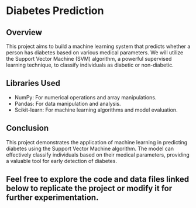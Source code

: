 # Diabetes Prediction 

## Overview

This project aims to build a machine learning system that predicts whether a person has diabetes based on various medical parameters. 
We will utilize the Support Vector Machine (SVM) algorithm, a powerful supervised learning technique, to classify individuals as diabetic or non-diabetic.

## Libraries Used

- NumPy: For numerical operations and array manipulations.
- Pandas: For data manipulation and analysis.
- Scikit-learn: For machine learning algorithms and model evaluation.

## Conclusion

This project demonstrates the application of machine learning in predicting diabetes using the Support Vector Machine algorithm. 
The model can effectively classify individuals based on their medical parameters, providing a valuable tool for early detection of diabetes.

## Feel free to explore the code and data files linked below to replicate the project or modify it for further experimentation.
